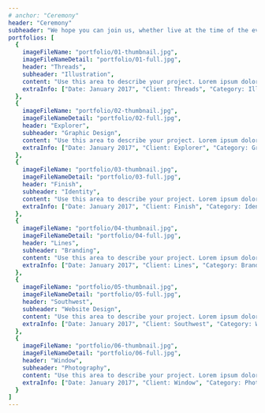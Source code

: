 ```yaml
---
# anchor: "Ceremony"
header: "Ceremony"
subheader: "We hope you can join us, whether live at the time of the event, or afterwards."
portfolios: [
  {
    imageFileName: "portfolio/01-thumbnail.jpg",
    imageFileNameDetail: "portfolio/01-full.jpg",
    header: "Threads",
    subheader: "Illustration",
    content: "Use this area to describe your project. Lorem ipsum dolor sit amet, consectetur adipisicing elit. Est blanditiis dolorem culpa incidunt minus dignissimos deserunt repellat aperiam quasi sunt officia expedita beatae cupiditate, maiores repudiandae, nostrum, reiciendis facere nemo!",
    extraInfo: ["Date: January 2017", "Client: Threads", "Category: Illustration"]
  },
  {
    imageFileName: "portfolio/02-thumbnail.jpg",
    imageFileNameDetail: "portfolio/02-full.jpg",
    header: "Explorer",
    subheader: "Graphic Design",
    content: "Use this area to describe your project. Lorem ipsum dolor sit amet, consectetur adipisicing elit. Est blanditiis dolorem culpa incidunt minus dignissimos deserunt repellat aperiam quasi sunt officia expedita beatae cupiditate, maiores repudiandae, nostrum, reiciendis facere nemo!",
    extraInfo: ["Date: January 2017", "Client: Explorer", "Category: Graphic Design"]
  },
  {
    imageFileName: "portfolio/03-thumbnail.jpg",
    imageFileNameDetail: "portfolio/03-full.jpg",
    header: "Finish",
    subheader: "Identity",
    content: "Use this area to describe your project. Lorem ipsum dolor sit amet, consectetur adipisicing elit. Est blanditiis dolorem culpa incidunt minus dignissimos deserunt repellat aperiam quasi sunt officia expedita beatae cupiditate, maiores repudiandae, nostrum, reiciendis facere nemo!",
    extraInfo: ["Date: January 2017", "Client: Finish", "Category: Identity"]
  },
  {
    imageFileName: "portfolio/04-thumbnail.jpg",
    imageFileNameDetail: "portfolio/04-full.jpg",
    header: "Lines",
    subheader: "Branding",
    content: "Use this area to describe your project. Lorem ipsum dolor sit amet, consectetur adipisicing elit. Est blanditiis dolorem culpa incidunt minus dignissimos deserunt repellat aperiam quasi sunt officia expedita beatae cupiditate, maiores repudiandae, nostrum, reiciendis facere nemo!",
    extraInfo: ["Date: January 2017", "Client: Lines", "Category: Branding"]
  },
  {
    imageFileName: "portfolio/05-thumbnail.jpg",
    imageFileNameDetail: "portfolio/05-full.jpg",
    header: "Southwest",
    subheader: "Website Design",
    content: "Use this area to describe your project. Lorem ipsum dolor sit amet, consectetur adipisicing elit. Est blanditiis dolorem culpa incidunt minus dignissimos deserunt repellat aperiam quasi sunt officia expedita beatae cupiditate, maiores repudiandae, nostrum, reiciendis facere nemo!",
    extraInfo: ["Date: January 2017", "Client: Southwest", "Category: Website Design"]
  },
  {
    imageFileName: "portfolio/06-thumbnail.jpg",
    imageFileNameDetail: "portfolio/06-full.jpg",
    header: "Window",
    subheader: "Photography",
    content: "Use this area to describe your project. Lorem ipsum dolor sit amet, consectetur adipisicing elit. Est blanditiis dolorem culpa incidunt minus dignissimos deserunt repellat aperiam quasi sunt officia expedita beatae cupiditate, maiores repudiandae, nostrum, reiciendis facere nemo!",
    extraInfo: ["Date: January 2017", "Client: Window", "Category: Photography"]
  }
]
---
```


